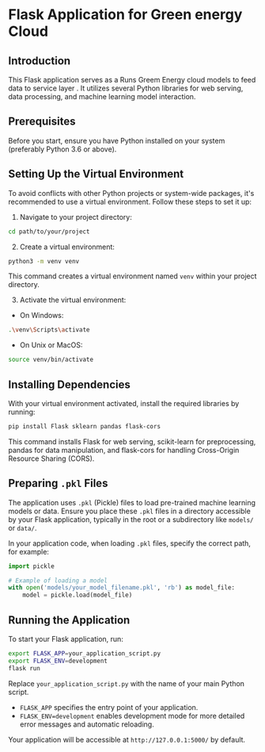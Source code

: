 
# Flask Application for Green energy Cloud

## Introduction
This Flask application serves as a Runs Greem Energy cloud models to feed data to service layer . It utilizes several Python libraries for web serving, data processing, and machine learning model interaction.

## Prerequisites
Before you start, ensure you have Python installed on your system (preferably Python 3.6 or above).

## Setting Up the Virtual Environment
To avoid conflicts with other Python projects or system-wide packages, it's recommended to use a virtual environment. Follow these steps to set it up:

1. Navigate to your project directory:
```bash
cd path/to/your/project
```

2. Create a virtual environment:
```bash
python3 -m venv venv
```
This command creates a virtual environment named `venv` within your project directory.

3. Activate the virtual environment:
- On Windows:
```bash
.\venv\Scripts\activate
```
- On Unix or MacOS:
```bash
source venv/bin/activate
```

## Installing Dependencies
With your virtual environment activated, install the required libraries by running:

```bash
pip install Flask sklearn pandas flask-cors
```

This command installs Flask for web serving, scikit-learn for preprocessing, pandas for data manipulation, and flask-cors for handling Cross-Origin Resource Sharing (CORS).

## Preparing `.pkl` Files
The application uses `.pkl` (Pickle) files to load pre-trained machine learning models or data. Ensure you place these `.pkl` files in a directory accessible by your Flask application, typically in the root or a subdirectory like `models/` or `data/`.

In your application code, when loading `.pkl` files, specify the correct path, for example:
```python
import pickle

# Example of loading a model
with open('models/your_model_filename.pkl', 'rb') as model_file:
    model = pickle.load(model_file)
```

## Running the Application
To start your Flask application, run:

```bash
export FLASK_APP=your_application_script.py
export FLASK_ENV=development
flask run
```

Replace `your_application_script.py` with the name of your main Python script.

- `FLASK_APP` specifies the entry point of your application.
- `FLASK_ENV=development` enables development mode for more detailed error messages and automatic reloading.

Your application will be accessible at `http://127.0.0.1:5000/` by default.
